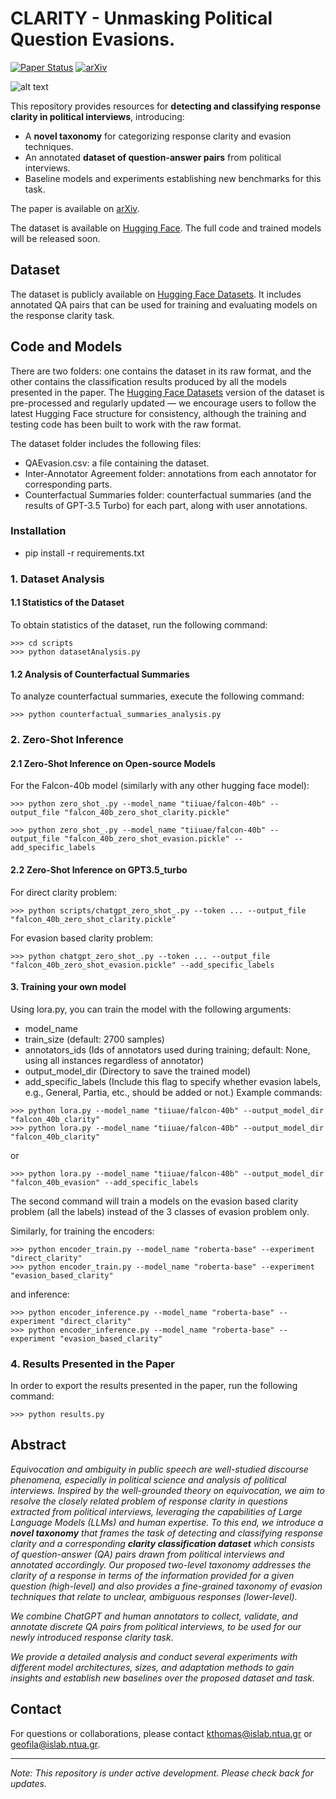 # CLARITY - Unmasking Political Question Evasions.

[![Paper Status](https://img.shields.io/badge/EMNLP%202024-Accepted-brightgreen)](https://example.com/link-to-paper)
[![arXiv](https://img.shields.io/badge/arXiv-2409.13879-b31b1b)]([https://arxiv.org/abs/2409.13879](https://arxiv.org/abs/2409.13879))

![alt text](https://github.com/konstantinosftw/Question-Evasion/blob/main/logo.jpg?raw=true)


This repository provides resources for **detecting and classifying response clarity in political interviews**, introducing:

- A **novel taxonomy** for categorizing response clarity and evasion techniques.
- An annotated **dataset of question-answer pairs** from political interviews.
- Baseline models and experiments establishing new benchmarks for this task.


The paper is available on [arXiv](https://arxiv.org/abs/2409.13879).

The dataset is available on [Hugging Face](https://huggingface.co/datasets/ailsntua/QEvasion). The full code and trained models will be released soon.


## Dataset

The dataset is publicly available on [Hugging Face Datasets](https://huggingface.co/datasets/ailsntua/QEvasion). It includes annotated QA pairs that can be used for training and evaluating models on the response clarity task.

## Code and Models

There are two folders: one contains the dataset in its raw format, and the other contains the classification results produced by all the models presented in the paper. The [Hugging Face Datasets](https://huggingface.co/datasets/ailsntua/QEvasion) version of the dataset is pre-processed and regularly updated — we encourage users to follow the latest Hugging Face structure for consistency, although the training and testing code has been built to work with the raw format.

The dataset folder includes the following files:

- QAEvasion.csv: a file containing the dataset.
- Inter-Annotator Agreement folder: annotations from each annotator for corresponding parts.
- Counterfactual Summaries folder: counterfactual summaries (and the results of GPT-3.5 Turbo) for each part, along with user annotations.
  

### Installation
- pip install -r requirements.txt

### 1. Dataset Analysis

#### 1.1 Statistics of the Dataset
To obtain statistics of the dataset, run the following command:
```
>>> cd scripts
>>> python datasetAnalysis.py
```

#### 1.2 Analysis of Counterfactual Summaries
To analyze counterfactual summaries, execute the following command:
```
>>> python counterfactual_summaries_analysis.py
```

### 2. Zero-Shot Inference
#### 2.1 Zero-Shot Inference on Open-source Models
For the Falcon-40b model (similarly with any other hugging face model):
```
>>> python zero_shot_.py --model_name "tiiuae/falcon-40b" --output_file "falcon_40b_zero_shot_clarity.pickle"
```
```
>>> python zero_shot_.py --model_name "tiiuae/falcon-40b" --output_file "falcon_40b_zero_shot_evasion.pickle" --add_specific_labels
```
#### 2.2 Zero-Shot Inference on GPT3.5_turbo
For direct clarity problem:
```
>>> python scripts/chatgpt_zero_shot_.py --token ... --output_file "falcon_40b_zero_shot_clarity.pickle" 
```
For evasion based clarity problem:
```
>>> python chatgpt_zero_shot_.py --token ... --output_file "falcon_40b_zero_shot_evasion.pickle" --add_specific_labels
```

#### 3. Training your own model
Using lora.py, you can train the model with the following arguments:

- model_name
- train_size (default: 2700 samples)
- annotators_ids (Ids of annotators used during training; default: None, using all instances regardless of annotator)
- output_model_dir (Directory to save the trained model)
- add_specific_labels (Include this flag to specify whether evasion labels, e.g., General, Partia, etc., should be added or not.)
Example commands:
```
>>> python lora.py --model_name "tiiuae/falcon-40b" --output_model_dir "falcon_40b_clarity"
>>> python lora.py --model_name "tiiuae/falcon-40b" --output_model_dir "falcon_40b_clarity"
```

or 

```
>>> python lora.py --model_name "tiiuae/falcon-40b" --output_model_dir "falcon_40b_evasion" --add_specific_labels
```
The second command will train a models on the evasion based clarity problem (all the labels) instead of the 3 classes of evasion problem only.

Similarly, for training the encoders: 
```
>>> python encoder_train.py --model_name "roberta-base" --experiment "direct_clarity"
>>> python encoder_train.py --model_name "roberta-base" --experiment "evasion_based_clarity"
```

and inference: 
```
>>> python encoder_inference.py --model_name "roberta-base" --experiment "direct_clarity"
>>> python encoder_inference.py --model_name "roberta-base" --experiment "evasion_based_clarity"
```


### 4. Results Presented in the Paper
In order to export the results presented in the paper, run the following command:

```
>>> python results.py
```


## Abstract

*Equivocation and ambiguity in public speech are well-studied discourse phenomena, especially in political science and analysis of political interviews. Inspired by the well-grounded theory on equivocation, we aim to resolve the closely related problem of response clarity in questions extracted from political interviews, leveraging the capabilities of Large Language Models (LLMs) and human expertise. To this end, we introduce a **novel taxonomy** that frames the task of detecting and classifying response clarity and a corresponding **clarity classification dataset** which consists of question-answer (QA) pairs drawn from political interviews and annotated accordingly. Our proposed two-level taxonomy addresses the clarity of a response in terms of the information provided for a given question (high-level) and also provides a fine-grained taxonomy of evasion techniques that relate to unclear, ambiguous responses (lower-level).*

*We combine ChatGPT and human annotators to collect, validate, and annotate discrete QA pairs from political interviews, to be used for our newly introduced response clarity task.*

*We provide a detailed analysis and conduct several experiments with different model architectures, sizes, and adaptation methods to gain insights and establish new baselines over the proposed dataset and task.*


## Contact

For questions or collaborations, please contact [kthomas@islab.ntua.gr](mailto:kthomas@islab.ntua.gr) or [geofila@islab.ntua.gr](mailto:geofila@islab.ntua.gr).

---

*Note: This repository is under active development. Please check back for updates.*
